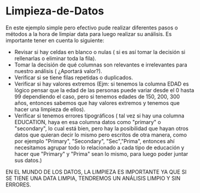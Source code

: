 # Limpieza-de-Datos
En este ejemplo simple pero efectivo pude realizar diferentes pasos o métodos a la hora de limpiar data para luego realizar su análisis. Es importante tener en cuenta lo siguiente:
- Revisar si hay celdas en blanco o nulas ( si es así tomar la decisión si rellenarlas o eliminar toda la fila).
- Tomar la decisión de qué columnas son relevantes e irrelevantes para nuestro análisis ( ¿Aportará valor?).
- Verificar si se tiene filas repetidas o duplicados.
- Verificar si hay valores extremos (Ejm: si tenemos la columna EDAD es lógico pensar que la edad de las personas puede variar desde el 0 hasta 99 dependiendo el caso, pero si tenemos edades de 150, 200, 300 años, entonces sabemos que hay valores extremos y tenemos que hacer una limpieza de ellos).
- Verificar si tenemos errores tipográficos ( tal vez si hay una columna EDUCATION, haya en esa columna datos como "primary" o "secondary", lo cual está bien, pero hay la posibilidad que hayan otros datos que quieran decir lo mismo pero escritos de otra manera, como por ejemplo "Primary", "Secondary", "Sec","Prima", entonces ahí necesitamos agrupar todo lo relacionado a cada tipo de educación y hacer que "Primary" y "Prima" sean lo mismo, para luego poder juntar sus datos.)

EN EL MUNDO DE LOS DATOS, LA LIMPIEZA ES IMPORTANTE YA QUE SI SE TIENE UNA DATA LIMPIA, TENDREMOS UN ANÁLISIS LIMPIO Y SIN ERRORES.
